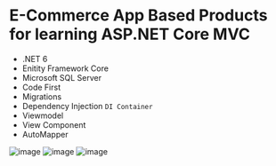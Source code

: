 # E-Commerce App Based Products for learning ASP.NET Core MVC

- .NET 6
- Enitity Framework Core
- Microsoft SQL Server
- Code First
- Migrations
- Dependency Injection `DI Container`
- Viewmodel
- View Component
- AutoMapper

![image](https://github.com/durmazoguzhan/ProductMVC/assets/81313884/7f6606ac-8fbf-4c76-af40-5aa1fdce09ef)
![image](https://github.com/durmazoguzhan/ProductMVC/assets/81313884/52fb6f03-493d-4d3e-81c2-1f811dde91c7)
![image](https://github.com/durmazoguzhan/ProductMVC/assets/81313884/3353ab92-abe8-4d20-8337-9e5c6b244982)
